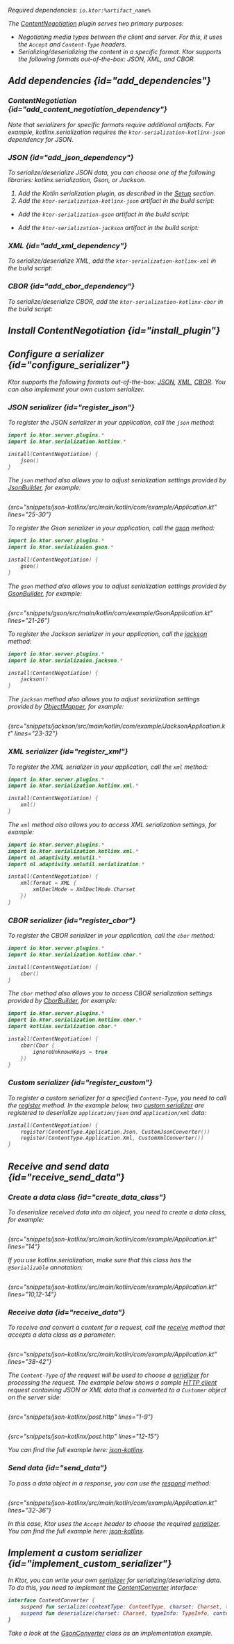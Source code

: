 [//]: # (title: Content negotiation and serialization)

<var name="plugin_name" value="ContentNegotiation"/>
<var name="artifact_name" value="ktor-server-content-negotiation"/>

<microformat>
<p>
Required dependencies: <code>io.ktor:%artifact_name%</code>
</p>
<var name="example_name" value="json-kotlinx"/>
<include src="lib.xml" include-id="download_example"/>
</microformat>


The [ContentNegotiation](https://api.ktor.io/ktor-server/ktor-server-core/ktor-server-core/io.ktor.features/-content-negotiation/index.html) plugin serves two primary purposes:
* Negotiating media types between the client and server. For this, it uses the `Accept` and `Content-Type` headers.
* Serializing/deserializing the content in a specific format. Ktor supports the following formats out-of-the-box: JSON, XML, and CBOR.


## Add dependencies {id="add_dependencies"}

### ContentNegotiation {id="add_content_negotiation_dependency"}

<include src="lib.xml" include-id="add_ktor_artifact_intro"/>
<include src="lib.xml" include-id="add_ktor_artifact"/>

Note that serializers for specific formats require additional artifacts. For example, kotlinx.serialization requires the `ktor-serialization-kotlinx-json` dependency for JSON.

<chunk id="serialization_dependency">

### JSON {id="add_json_dependency"}

To serialize/deserialize JSON data, you can choose one of the following libraries: kotlinx.serialization, Gson, or Jackson. 

<tabs group="json-libraries">
<tab title="kotlinx.serialization" group-key="kotlinx">

1. Add the Kotlin serialization plugin, as described in the [Setup](https://github.com/Kotlin/kotlinx.serialization#setup) section.
2. Add the `ktor-serialization-kotlinx-json` artifact in the build script:
   <var name="artifact_name" value="ktor-serialization-kotlinx-json"/>
   <include src="lib.xml" include-id="add_ktor_artifact"/>

</tab>
<tab title="Gson" group-key="gson">

* Add the `ktor-serialization-gson` artifact in the build script:
   <var name="artifact_name" value="ktor-serialization-gson"/>
   <include src="lib.xml" include-id="add_ktor_artifact"/>

</tab>
<tab title="Jackson" group-key="jackson">

* Add the `ktor-serialization-jackson` artifact in the build script:
   <var name="artifact_name" value="ktor-serialization-jackson"/>
   <include src="lib.xml" include-id="add_ktor_artifact"/>

</tab>
</tabs>


### XML {id="add_xml_dependency"}

To serialize/deserialize XML, add the `ktor-serialization-kotlinx-xml` in the build script:
<var name="artifact_name" value="ktor-serialization-kotlinx-xml"/>
<include src="lib.xml" include-id="add_ktor_artifact"/>

### CBOR {id="add_cbor_dependency"}

To serialize/deserialize CBOR, add the `ktor-serialization-kotlinx-cbor` in the build script:
<var name="artifact_name" value="ktor-serialization-kotlinx-cbor"/>
<include src="lib.xml" include-id="add_ktor_artifact"/>

</chunk>

## Install ContentNegotiation {id="install_plugin"}

<include src="lib.xml" include-id="install_plugin"/>


## Configure a serializer {id="configure_serializer"}

Ktor supports the following formats out-of-the-box: [JSON](#register_json), [XML](#register_xml), [CBOR](#register_cbor). You can also implement your own custom serializer.

### JSON serializer {id="register_json"}

<tabs group="json-libraries">
<tab title="kotlinx.serialization" group-key="kotlinx">

To register the JSON serializer in your application, call the `json` method:
```kotlin
import io.ktor.server.plugins.*
import io.ktor.serialization.kotlinx.*

install(ContentNegotiation) {
    json()
}
```

The `json` method also allows you to adjust serialization settings provided by [JsonBuilder](https://kotlin.github.io/kotlinx.serialization/kotlinx-serialization-json/kotlinx-serialization-json/kotlinx.serialization.json/-json-builder/index.html), for example:

```kotlin
```
{src="snippets/json-kotlinx/src/main/kotlin/com/example/Application.kt" lines="25-30"}

</tab>
<tab title="Gson" group-key="gson">

To register the Gson serializer in your application, call the [gson](https://api.ktor.io/ktor-features/ktor-gson/ktor-gson/io.ktor.gson/gson.html) method:
```kotlin
import io.ktor.server.plugins.*
import io.ktor.serializaion.gson.*

install(ContentNegotiation) {
    gson()
}
```

The `gson` method also allows you to adjust serialization settings provided by [GsonBuilder](https://www.javadoc.io/doc/com.google.code.gson/gson/latest/com.google.gson/com/google/gson/GsonBuilder.html), for example:

```kotlin
```
{src="snippets/gson/src/main/kotlin/com/example/GsonApplication.kt" lines="21-26"}

</tab>
<tab title="Jackson" group-key="jackson">

To register the Jackson serializer in your application, call the [jackson](https://api.ktor.io/ktor-features/ktor-jackson/ktor-jackson/io.ktor.jackson/jackson.html) method:

```kotlin
import io.ktor.server.plugins.*
import io.ktor.serializaion.jackson.*

install(ContentNegotiation) {
    jackson()
}
```

The `jackson` method also allows you to adjust serialization settings provided by [ObjectMapper](https://fasterxml.github.io/jackson-databind/javadoc/2.9/com/fasterxml/jackson/databind/ObjectMapper.html), for example:

```kotlin
```
{src="snippets/jackson/src/main/kotlin/com/example/JacksonApplication.kt" lines="23-32"}

</tab>
</tabs>



### XML serializer {id="register_xml"}

To register the XML serializer in your application, call the `xml` method:
```kotlin
import io.ktor.server.plugins.*
import io.ktor.serialization.kotlinx.xml.*

install(ContentNegotiation) {
    xml()
}
```

The `xml` method also allows you to access XML serialization settings, for example:

```kotlin
import io.ktor.server.plugins.*
import io.ktor.serialization.kotlinx.xml.*
import nl.adaptivity.xmlutil.*
import nl.adaptivity.xmlutil.serialization.*

install(ContentNegotiation) {
    xml(format = XML {
        xmlDeclMode = XmlDeclMode.Charset
    })
}
```


### CBOR serializer {id="register_cbor"}
To register the CBOR serializer in your application, call the `cbor` method:
```kotlin
import io.ktor.server.plugins.*
import io.ktor.serialization.kotlinx.cbor.*

install(ContentNegotiation) {
    cbor()
}
```

The `cbor` method also allows you to access CBOR serialization settings provided by [CborBuilder](https://kotlin.github.io/kotlinx.serialization/kotlinx-serialization-cbor/kotlinx-serialization-cbor/kotlinx.serialization.cbor/-cbor-builder/index.html), for example:

```kotlin
import io.ktor.server.plugins.*
import io.ktor.serialization.kotlinx.cbor.*
import kotlinx.serialization.cbor.*

install(ContentNegotiation) {
    cbor(Cbor {
        ignoreUnknownKeys = true
    })
}
```


### Custom serializer {id="register_custom"}

To register a custom serializer for a specified `Content-Type`, you need to call the [register](https://api.ktor.io/ktor-server/ktor-server-core/ktor-server-core/io.ktor.features/-content-negotiation/-configuration/register.html) method. In the example below, two [custom serializer](#implement_custom_serializer) are registered to deserialize `application/json` and `application/xml` data:

```kotlin
install(ContentNegotiation) {
    register(ContentType.Application.Json, CustomJsonConverter())
    register(ContentType.Application.Xml, CustomXmlConverter())
}
```


## Receive and send data {id="receive_send_data"}

### Create a data class {id="create_data_class"}
To deserialize received data into an object, you need to create a data class, for example:
```kotlin
```
{src="snippets/json-kotlinx/src/main/kotlin/com/example/Application.kt" lines="14"}

If you use kotlinx.serialization, make sure that this class has the `@Serializable` annotation:
```kotlin
```
{src="snippets/json-kotlinx/src/main/kotlin/com/example/Application.kt" lines="10,12-14"}

### Receive data {id="receive_data"}
To receive and convert a content for a request, call the [receive](https://api.ktor.io/ktor-server/ktor-server-core/ktor-server-core/io.ktor.request/receive.html) method that accepts a data class as a parameter:
```kotlin
```
{src="snippets/json-kotlinx/src/main/kotlin/com/example/Application.kt" lines="38-42"}

The `Content-Type` of the request will be used to choose a [serializer](#configure_serializer) for processing the request. The example below shows a sample [HTTP client](https://www.jetbrains.com/help/idea/http-client-in-product-code-editor.html) request containing JSON or XML data that is converted to a `Customer` object on the server side:

<tabs>
<tab title="JSON">

```HTTP
```
{src="snippets/json-kotlinx/post.http" lines="1-9"}

</tab>
<tab title="XML">

```HTTP
```
{src="snippets/json-kotlinx/post.http" lines="12-15"}

</tab>
</tabs>



You can find the full example here: [json-kotlinx](https://github.com/ktorio/ktor-documentation/tree/main/codeSnippets/snippets/json-kotlinx).

### Send data {id="send_data"}
To pass a data object in a response, you can use the [respond](https://api.ktor.io/ktor-server/ktor-server-core/ktor-server-core/io.ktor.response/respond.html) method:
```kotlin
```
{src="snippets/json-kotlinx/src/main/kotlin/com/example/Application.kt" lines="32-36"}

In this case, Ktor uses the `Accept` header to choose the required [serializer](#configure_serializer). You can find the full example here: [json-kotlinx](https://github.com/ktorio/ktor-documentation/tree/main/codeSnippets/snippets/json-kotlinx).



## Implement a custom serializer {id="implement_custom_serializer"}

In Ktor, you can write your own [serializer](#configure_serializer) for serializing/deserializing data. To do this, you need to implement the [ContentConverter](https://api.ktor.io/ktor-server/ktor-server-core/ktor-server-core/io.ktor.features/-content-converter/index.html) interface:
```kotlin
interface ContentConverter {
    suspend fun serialize(contentType: ContentType, charset: Charset, typeInfo: TypeInfo, value: Any): OutgoingContent?
    suspend fun deserialize(charset: Charset, typeInfo: TypeInfo, content: ByteReadChannel): Any?
}
```
Take a look at the [GsonConverter](https://github.com/ktorio/ktor/blob/main/ktor-shared/ktor-serialization/ktor-serialization-gson/jvm/src/GsonConverter.kt) class as an implementation example.  


